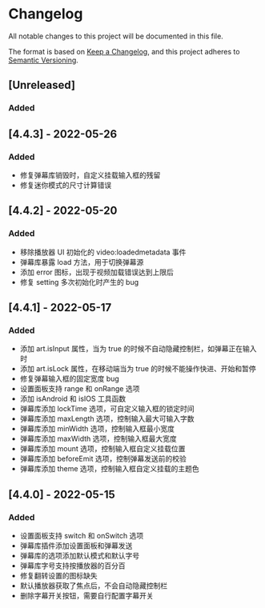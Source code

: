 # Changelog
All notable changes to this project will be documented in this file.

The format is based on [Keep a Changelog](https://keepachangelog.com/en/1.0.0/), and this project adheres to [Semantic Versioning](https://semver.org/spec/v2.0.0.html).

## [Unreleased]

### Added

## [4.4.3] - 2022-05-26

### Added
- 修复弹幕库销毁时，自定义挂载输入框的残留
- 修复迷你模式的尺寸计算错误

## [4.4.2] - 2022-05-20

### Added
- 移除播放器 UI 初始化的 video:loadedmetadata 事件
- 弹幕库暴露 load 方法，用于切换弹幕源
- 添加 error 图标，出现于视频加载错误达到上限后
- 修复 setting 多次初始化时产生的 bug

## [4.4.1] - 2022-05-17

### Added
- 添加 art.isInput 属性，当为 true 的时候不自动隐藏控制栏，如弹幕正在输入时
- 添加 art.isLock 属性，在移动端当为 true 的时候不能操作快进、开始和暂停
- 修复弹幕输入框的固定宽度 bug
- 设置面板支持 range 和 onRange 选项
- 添加 isAndroid 和 isIOS 工具函数
- 弹幕库添加 lockTime 选项，可自定义输入框的锁定时间
- 弹幕库添加 maxLength 选项，控制输入最大可输入字数
- 弹幕库添加 minWidth 选项，控制输入框最小宽度
- 弹幕库添加 maxWidth 选项，控制输入框最大宽度
- 弹幕库添加 mount 选项，控制输入框自定义挂载位置
- 弹幕库添加 beforeEmit 选项，控制弹幕发送前的校验
- 弹幕库添加 theme 选项，控制输入框自定义挂载的主题色

## [4.4.0] - 2022-05-15

### Added
- 设置面板支持 switch 和 onSwitch 选项
- 弹幕库插件添加设置面板和弹幕发送
- 弹幕库的选项添加默认模式和默认字号
- 弹幕库字号支持按播放器的百分百
- 修复翻转设置的图标缺失
- 默认播放器获取了焦点后，不会自动隐藏控制栏
- 删除字幕开关按钮，需要自行配置字幕开关